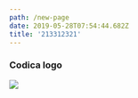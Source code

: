 ```yaml
---
path: /new-page
date: 2019-05-28T07:54:44.682Z
title: '213312321'
---
```

### Codica logo
![](https://www.codica.com/assets/images/og/home.png)
